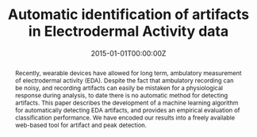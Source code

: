 ---
title: "Automatic identification of artifacts in Electrodermal Activity data"
authors:
- S. Taylor
- admin
- W. Chen
- S. Fedor
- A. Sano
- R. Picard
date: "2015-01-01T00:00:00Z"
doi: ""

author_notes:
- "Equal contribution"
- "Equal contribution"
- ""
- ""
- ""
- ""

# Schedule page publish date (NOT publication's date).
publishDate: "2015-01-01T00:00:00Z"

# Publication type.
# Legend: 0 = Uncategorized; 1 = Conference paper; 2 = Journal article;
# 3 = Preprint / Working Paper; 4 = Report; 5 = Book; 6 = Book section;
# 7 = Thesis; 8 = Patent
publication_types: ["1"]

# Publication name and optional abbreviated publication name.
publication: In *International Conference of the IEEE Engineering in Medicine and Biology Society (EMBC)* 
publication_short: In *International Conference of the IEEE Engineering in Medicine and Biology Society (EMBC)* 

abstract: "Recently, wearable devices have allowed for long term, ambulatory measurement of electrodermal activity (EDA). Despite the fact that ambulatory recording can be noisy, and recording artifacts can easily be mistaken for a physiological response during analysis, to date there is no automatic method for detecting artifacts. This paper describes the development of a machine learning algorithm for automatically detecting EDA artifacts, and provides an empirical evaluation of classification performance. We have encoded our results into a freely available web-based tool for artifact and peak detection."

# Summary. An optional shortened abstract.
summary: "Ambulatory measurement of Electrodermal Activity (EDA) from the wrist has important clinical benefits, such as predicting mood, stress, health, or even seizures. However, ambulatory measurement is noisy, and artifacts can easily be mistaken for true Skin Conductance Responses (SCRs). In addition to our paper which describes a machine learning method for detecting artifacts with 95% test accuracy, we built EDA Explorer, an open-source tool that allows users to automatically detect artifacts and SCRs within their data."

tags:
- Affective Computing
- Physiology
- Sensors
- Machine Learning
featured: false

links:
- name: EDA Explorer tool
  url: https://eda-explorer.media.mit.edu/
- name: Artifact detection tutorial
  url: https://www.youtube.com/watch?v=s_QqG-QtMdM
- name: SCR detection tutorial
  url: https://www.youtube.com/watch?v=BbnOmQzxBh4
- name: Research which uses EDA Explorer
  url: https://eda-explorer.media.mit.edu/research/
url_pdf: https://www.ncbi.nlm.nih.gov/pmc/articles/PMC5413200/
url_code: https://github.com/MITMediaLabAffectiveComputing/eda-explorer
url_dataset: ''
url_poster: ''
url_project: ''
url_slides: ''
url_source: ''
url_video: ''

# Featured image
# To use, add an image named `featured.jpg/png` to your page's folder. 
image:
  caption: ''
  focal_point: Center
  preview_only: false

# Associated Projects (optional).
#   Associate this publication with one or more of your projects.
#   Simply enter your project's folder or file name without extension.
#   E.g. `internal-project` references `content/project/internal-project/index.md`.
#   Otherwise, set `projects: []`.
projects: []

# Slides (optional).
#   Associate this publication with Markdown slides.
#   Simply enter your slide deck's filename without extension.
#   E.g. `slides: "example"` references `content/slides/example/index.md`.
#   Otherwise, set `slides: ""`.
slides: ""
---